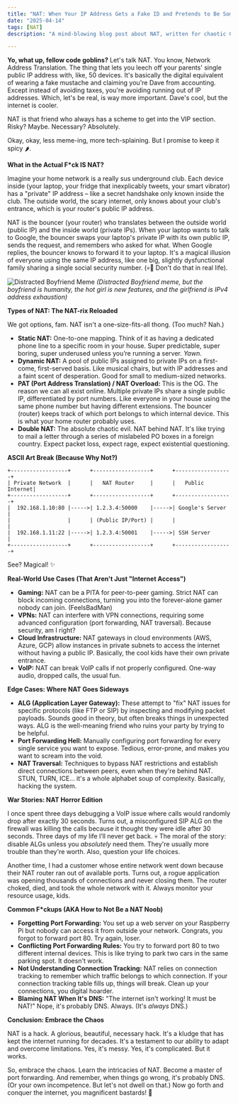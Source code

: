 ```yaml
---
title: "NAT: When Your IP Address Gets a Fake ID and Pretends to Be Someone Else"
date: "2025-04-14"
tags: [NAT]
description: "A mind-blowing blog post about NAT, written for chaotic Gen Z engineers. Prepare for existential dread."

---
```


**Yo, what up, fellow code goblins?** Let's talk NAT. You know, Network Address Translation. The thing that lets you leech off your parents' single public IP address with, like, 50 devices. It's basically the digital equivalent of wearing a fake mustache and claiming you're Dave from accounting. Except instead of avoiding taxes, you're avoiding running out of IP addresses. Which, let's be real, is way more important. Dave's cool, but the internet is cooler.

NAT is that friend who always has a scheme to get into the VIP section. Risky? Maybe. Necessary? Absolutely.

Okay, okay, less meme-ing, more tech-splaining. But I promise to keep it spicy 🌶️.

**What in the Actual F*ck IS NAT?**

Imagine your home network is a really sus underground club. Each device inside (your laptop, your fridge that inexplicably tweets, your smart vibrator) has a "private" IP address – like a secret handshake only known inside the club. The outside world, the scary internet, only knows about your club's entrance, which is your router's public IP address.

NAT is the bouncer (your router) who translates between the outside world (public IP) and the inside world (private IPs). When your laptop wants to talk to Google, the bouncer swaps your laptop's private IP with its own public IP, sends the request, and remembers who asked for what. When Google replies, the bouncer knows to forward it to your laptop. It's a magical illusion of everyone using the same IP address, like one big, slightly dysfunctional family sharing a single social security number. (💀🙏 Don't do that in real life).

![Distracted Boyfriend Meme](https://i.kym-cdn.com/entries/icons/original/000/027/475/Screen_Shot_2018-10-25_at_11.02.15_AM.png)
*(Distracted Boyfriend meme, but the boyfriend is humanity, the hot girl is new features, and the girlfriend is IPv4 address exhaustion)*

**Types of NAT: The NAT-rix Reloaded**

We got options, fam. NAT isn't a one-size-fits-all thong. (Too much? Nah.)

*   **Static NAT:** One-to-one mapping. Think of it as having a dedicated phone line to a specific room in your house. Super predictable, super boring, super underused unless you’re running a server. *Yawn*.
*   **Dynamic NAT:** A pool of public IPs assigned to private IPs on a first-come, first-served basis. Like musical chairs, but with IP addresses and a faint scent of desperation. Good for small to medium-sized networks.
*   **PAT (Port Address Translation) / NAT Overload:** This is the OG. The reason we can all exist online. Multiple private IPs share a single public IP, differentiated by port numbers. Like everyone in your house using the same phone number but having different extensions. The bouncer (router) keeps track of which port belongs to which internal device. This is what your home router probably uses.
*   **Double NAT:** The absolute chaotic evil. NAT behind NAT. It's like trying to mail a letter through a series of mislabeled PO boxes in a foreign country. Expect packet loss, expect rage, expect existential questioning.

**ASCII Art Break (Because Why Not?)**

```
+------------------+      +------------------+      +------------------+
| Private Network  |      |   NAT Router     |      |   Public Internet|
+------------------+      +------------------+      +------------------+
|  192.168.1.10:80 |----->| 1.2.3.4:50000    |----->| Google's Server  |
|                  |      | (Public IP/Port) |      |                  |
|  192.168.1.11:22 |----->| 1.2.3.4:50001    |----->| SSH Server       |
+------------------+      +------------------+      +------------------+
```

See? Magical! ✨

**Real-World Use Cases (That Aren't Just "Internet Access")**

*   **Gaming:** NAT can be a PITA for peer-to-peer gaming. Strict NAT can block incoming connections, turning you into the forever-alone gamer nobody can join. (FeelsBadMan)
*   **VPNs:** NAT can interfere with VPN connections, requiring some advanced configuration (port forwarding, NAT traversal). Because security, am I right?
*   **Cloud Infrastructure:** NAT gateways in cloud environments (AWS, Azure, GCP) allow instances in private subnets to access the internet without having a public IP. Basically, the cool kids have their own private entrance.
*   **VoIP:** NAT can break VoIP calls if not properly configured. One-way audio, dropped calls, the usual fun.

**Edge Cases: Where NAT Goes Sideways**

*   **ALG (Application Layer Gateway):** These attempt to "fix" NAT issues for specific protocols (like FTP or SIP) by inspecting and modifying packet payloads. Sounds good in theory, but often breaks things in unexpected ways. ALG is the well-meaning friend who ruins your party by trying to be helpful.
*   **Port Forwarding Hell:** Manually configuring port forwarding for every single service you want to expose. Tedious, error-prone, and makes you want to scream into the void.
*   **NAT Traversal:** Techniques to bypass NAT restrictions and establish direct connections between peers, even when they're behind NAT. STUN, TURN, ICE... it's a whole alphabet soup of complexity. Basically, hacking the system.

**War Stories: NAT Horror Edition**

I once spent three days debugging a VoIP issue where calls would randomly drop after exactly 30 seconds. Turns out, a misconfigured SIP ALG on the firewall was killing the calls because it thought they were idle after 30 seconds. Three days of my life I’ll never get back. 💀 The moral of the story: disable ALGs unless you *absolutely* need them. They're usually more trouble than they're worth. Also, question your life choices.

Another time, I had a customer whose entire network went down because their NAT router ran out of available ports. Turns out, a rogue application was opening thousands of connections and never closing them. The router choked, died, and took the whole network with it. Always monitor your resource usage, kids.

**Common F*ckups (AKA How to Not Be a NAT Noob)**

*   **Forgetting Port Forwarding:** You set up a web server on your Raspberry Pi but nobody can access it from outside your network. Congrats, you forgot to forward port 80. Try again, loser.
*   **Conflicting Port Forwarding Rules:** You try to forward port 80 to two different internal devices. This is like trying to park two cars in the same parking spot. It doesn't work.
*   **Not Understanding Connection Tracking:** NAT relies on connection tracking to remember which traffic belongs to which connection. If your connection tracking table fills up, things will break. Clean up your connections, you digital hoarder.
*   **Blaming NAT When It's DNS:** "The internet isn't working! It must be NAT!" Nope, it's probably DNS. Always. (It's *always* DNS.)

**Conclusion: Embrace the Chaos**

NAT is a hack. A glorious, beautiful, necessary hack. It's a kludge that has kept the internet running for decades. It's a testament to our ability to adapt and overcome limitations. Yes, it's messy. Yes, it's complicated. But it works.

So, embrace the chaos. Learn the intricacies of NAT. Become a master of port forwarding. And remember, when things go wrong, it's probably DNS. (Or your own incompetence. But let's not dwell on that.) Now go forth and conquer the internet, you magnificent bastards! 🚀
